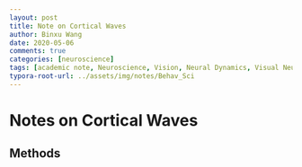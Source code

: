```yaml
---
layout: post
title: Note on Cortical Waves
author: Binxu Wang
date: 2020-05-06
comments: true
categories: [neuroscience]
tags: [academic note, Neuroscience, Vision, Neural Dynamics, Visual Neuroscience, Cortex, Waves]
typora-root-url: ../assets/img/notes/Behav_Sci
---
```


# Notes on Cortical Waves



## Methods

